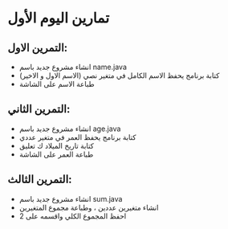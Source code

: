 # تمارين اليوم الأول


## التمرين الاول:
- انشاء مشروع جديد باسم name.java
- كتابة برنامج يحفظ الاسم الكامل في متغير نصي (الاسم الاول و الاخير)
- طباعة الاسم على الشاشة


## التمرين الثاني:
- انشاء مشروع جديد باسم age.java
- كتابة برنامج يحفظ العمر في متغير عددي
- كتابة تاريخ الميلاد ك تعليق  
- طباعة العمر على الشاشة

## التمرين الثالث:
- انشاء مشروع جديد باسم sum.java
- انشاء متغيرين عددين ، وطباعة مجموع المتغيرين
- احفظ المجموع الكلي واقسمه على 2
